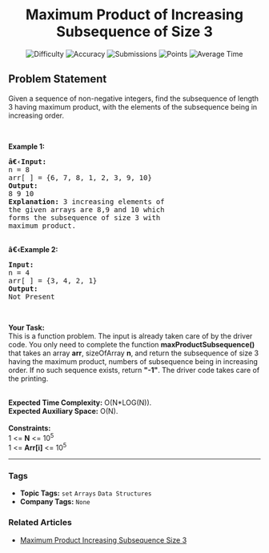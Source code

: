 <h1 align="center">Maximum Product of Increasing Subsequence of Size 3</h1>

<p align="center">
  <img alt="Difficulty" title="Difficulty" src="https://custom-icon-badges.demolab.com/badge/Difficulty: Medium-1F222E?style=for-the-badge&logoColor=white&logo=fire"/>
  <img alt="Accuracy" title="Accuracy" src="https://custom-icon-badges.demolab.com/badge/Accuracy: 34.66%25-1F222E?style=for-the-badge&logoColor=white&logo=target"/>
  <img alt="Submissions" title="Submissions" src="https://custom-icon-badges.demolab.com/badge/Submissions: 9K+-1F222E?style=for-the-badge&logoColor=white&logo=repo"/>
  <img alt="Points" title="Points" src="https://custom-icon-badges.demolab.com/badge/Points: 4-1F222E?style=for-the-badge&logoColor=white&logo=award"/>
  <img alt="Average Time" title="Average Time" src="https://custom-icon-badges.demolab.com/badge/Average%20Time: N/A-1F222E?style=for-the-badge&logoColor=white&logo=clock"/>
</p>

## Problem Statement

Given a sequence of non-negative integers, find the subsequence of length 3 having maximum product, with the elements of the subsequence being in increasing order.

 

<b>Example 1:</b>

<pre><b>â€‹Input:</b>
n = 8
arr[ ] = {6, 7, 8, 1, 2, 3, 9, 10}
<b>Output:
</b>8 9 10
<b>Explanation: </b>3 increasing elements of 
the given arrays are 8,9 and 10 which 
forms the subsequence of size 3 with 
maximum product.
</pre>

<br>
<b>â€‹Example 2:</b>

<pre><b>Input:
</b>n = 4
arr[ ] = {3, 4, 2, 1} <b>
Output:
</b>Not Present </pre>

 

<b>Your Task:</b><br>
This is a function problem. The input is already taken care of by the driver code. You only need to complete the function <b>maxProductSubsequence()</b> that takes an array <b>arr</b>, sizeOfArray <b>n</b>, and return the subsequence of size 3 having the maximum product, numbers of subsequence being in increasing order. If no such sequence exists, return <b>"-1"</b>. The driver code takes care of the printing.

<br>
<b>Expected Time Complexity:</b> O(N*LOG(N)).<br>
<b>Expected Auxiliary Space:</b> O(N).

<br>
<br>
<b>Constraints:</b><br>
1 <= <b>N</b> <= 10<sup>5</sup><br>
1 <= <b>Arr[i]</b> <= 10<sup>5</sup>


<hr>

### Tags
- **Topic Tags:** `set` `Arrays` `Data Structures`
- **Company Tags:** `None`

### Related Articles
- [Maximum Product Increasing Subsequence Size 3](https://www.geeksforgeeks.org/maximum-product-increasing-subsequence-size-3/)
